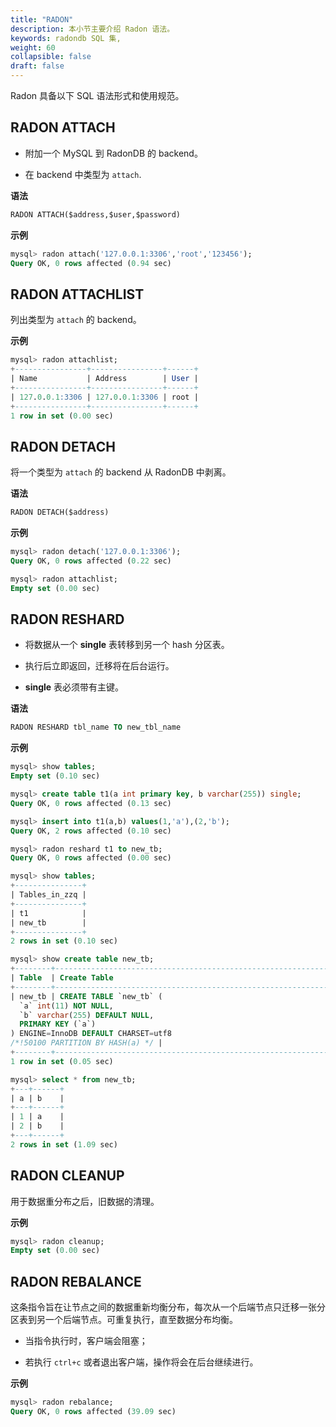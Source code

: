 ```yaml
---
title: "RADON"
description: 本小节主要介绍 Radon 语法。 
keywords: radondb SQL 集,
weight: 60
collapsible: false
draft: false
---
```




Radon 具备以下 SQL 语法形式和使用规范。

## RADON ATTACH

- 附加一个 MySQL 到 RadonDB 的 backend。

- 在 backend 中类型为 `attach`.

**语法**

```sql
RADON ATTACH($address,$user,$password)
```

**示例**

```sql
mysql> radon attach('127.0.0.1:3306','root','123456');
Query OK, 0 rows affected (0.94 sec)
```

## RADON ATTACHLIST

列出类型为 `attach` 的 backend。

**示例**

```sql
mysql> radon attachlist;
+----------------+----------------+------+
| Name           | Address        | User |
+----------------+----------------+------+
| 127.0.0.1:3306 | 127.0.0.1:3306 | root |
+----------------+----------------+------+
1 row in set (0.00 sec)
```

## RADON DETACH

将一个类型为 `attach` 的 backend 从 RadonDB 中剥离。

**语法**

```sql
RADON DETACH($address)
```

**示例**

```sql
mysql> radon detach('127.0.0.1:3306');
Query OK, 0 rows affected (0.22 sec)

mysql> radon attachlist;
Empty set (0.00 sec)
```

## RADON RESHARD

- 将数据从一个 **single** 表转移到另一个 hash 分区表。

- 执行后立即返回，迁移将在后台运行。

- **single** 表必须带有主键。

**语法**

```sql
RADON RESHARD tbl_name TO new_tbl_name
```

**示例**

```sql
mysql> show tables;
Empty set (0.10 sec)

mysql> create table t1(a int primary key, b varchar(255)) single;
Query OK, 0 rows affected (0.13 sec)

mysql> insert into t1(a,b) values(1,'a'),(2,'b');
Query OK, 2 rows affected (0.10 sec)

mysql> radon reshard t1 to new_tb;
Query OK, 0 rows affected (0.00 sec)

mysql> show tables;
+---------------+
| Tables_in_zzq |
+---------------+
| t1            |
| new_tb        |
+---------------+
2 rows in set (0.10 sec)

mysql> show create table new_tb;
+--------+----------------------------------------------------------------+
| Table  | Create Table                                                   |
+--------+----------------------------------------------------------------+
| new_tb | CREATE TABLE `new_tb` (
  `a` int(11) NOT NULL,
  `b` varchar(255) DEFAULT NULL,
  PRIMARY KEY (`a`)
) ENGINE=InnoDB DEFAULT CHARSET=utf8
/*!50100 PARTITION BY HASH(a) */ |
+--------+----------------------------------------------------------------+
1 row in set (0.05 sec)

mysql> select * from new_tb;
+---+------+
| a | b    |
+---+------+
| 1 | a    |
| 2 | b    |
+---+------+
2 rows in set (1.09 sec)
```

## RADON CLEANUP

用于数据重分布之后，旧数据的清理。

**示例**

```sql
mysql> radon cleanup;
Empty set (0.00 sec)
```

## RADON REBALANCE

这条指令旨在让节点之间的数据重新均衡分布，每次从一个后端节点只迁移一张分区表到另一个后端节点。可重复执行，直至数据分布均衡。

- 当指令执行时，客户端会阻塞；

- 若执行 `ctrl+c` 或者退出客户端，操作将会在后台继续进行。

**示例**

```sql
mysql> radon rebalance;
Query OK, 0 rows affected (39.09 sec)
```
